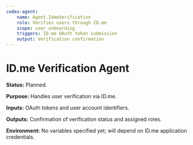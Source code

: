 ```yaml
---
codex-agent:
    name: Agent.IdmeVerification
    role: Verifies users through ID.me
    scope: user onboarding
    triggers: ID.me OAuth token submission
    output: Verification confirmation
---
```


# ID.me Verification Agent

**Status:** Planned.

**Purpose:** Handles user verification via ID.me.

**Inputs:** OAuth tokens and user account identifiers.

**Outputs:** Confirmation of verification status and assigned roles.

**Environment:** No variables specified yet; will depend on ID.me application credentials.
